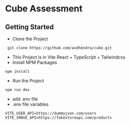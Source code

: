 # Cube Assessment

## Getting Started
- Clone the Project
```
 git clone https://github.com/avdhendra/cube.git

```
- This Project is in Vite React + TypeScript + Tailwindcss
- Install NPM Packages
```
npm install

```

- Run the Project 

```
npm run dev

```
- add .env file
- .env file variables
```
VITE_USER_API=https://dummyjson.com/users
VITE_IMAGE_API=https://fakestoreapi.com/products

```